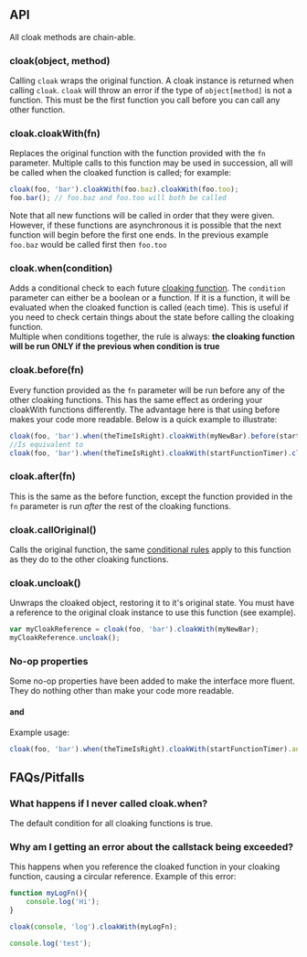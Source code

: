 ## API
All cloak methods are chain-able.

### cloak(object, method)
Calling `cloak` wraps the original function. A cloak instance is returned when calling `cloak`.
`cloak` will throw an error if the type of `object[method]` is not a function.
This must be the first function you call before you can call any other function.

### cloak.cloakWith(fn)
Replaces the original function with the function provided with the `fn` parameter. 
Multiple calls to this function may be used in succession, all will be called when the cloaked function is called;
for example:

```js
cloak(foo, 'bar').cloakWith(foo.baz).cloakWith(foo.too);
foo.bar(); // foo.baz and foo.too will both be called
```

Note that all new functions will be called in order that they were given. However, if these functions are asynchronous
it is possible that the next function will begin before the first one ends.
In the previous example `foo.baz` would be called first then `foo.too`

### cloak.when(condition)
Adds a conditional check to each future [cloaking function](Glossary.md#cloaking-function). 
The `condition` parameter can either be a boolean or a function.
If it is a function, it will be evaluated when the cloaked function is called (each time). 
This is useful if you need to check certain things about the state before calling the cloaking function.  
Multiple when conditions together, the rule is always: 
**the cloaking function will be run ONLY if the previous when condition is true**

### cloak.before(fn)
Every function provided as the `fn` parameter will be run before any of the other cloaking functions. 
This has the same effect as ordering your cloakWith functions differently. The advantage here is that using before 
makes your code more readable. Below is a quick example to illustrate:

```js
cloak(foo, 'bar').when(theTimeIsRight).cloakWith(myNewBar).before(startFunctionTimer)
//Is equivalent to 
cloak(foo, 'bar').when(theTimeIsRight).cloakWith(startFunctionTimer).cloakWith(myNewBar)
```
### cloak.after(fn)
This is the same as the before function, except the function provided in the `fn` parameter is run *after* the rest of the cloaking functions.

### cloak.callOriginal()
Calls the original function, the same [conditional rules][1] apply to this function as they do to the other cloaking functions.

[1]: #cloak.when(condition)
### cloak.uncloak()
Unwraps the cloaked object, restoring it to it's original state. 
You must have a reference to the original cloak instance to use this function (see example).

```js
var myCloakReference = cloak(foo, 'bar').cloakWith(myNewBar);
myCloakReference.uncloak();
```

### No-op properties
Some no-op properties have been added to make the interface more fluent.
They do nothing other than make your code more readable.

#### and
Example usage:
```js
cloak(foo, 'bar').when(theTimeIsRight).cloakWith(startFunctionTimer).and.cloakWith(myNewBar)
```

## FAQs/Pitfalls

### What happens if I never called cloak.when?
The default condition for all cloaking functions is true.

### Why am I getting an error about the callstack being exceeded?
This happens when you reference the cloaked function in your cloaking function, causing a circular reference.
Example of this error:

```js
function myLogFn(){
    console.log('Hi');
}

cloak(console, 'log').cloakWith(myLogFn);

console.log('test');
```

